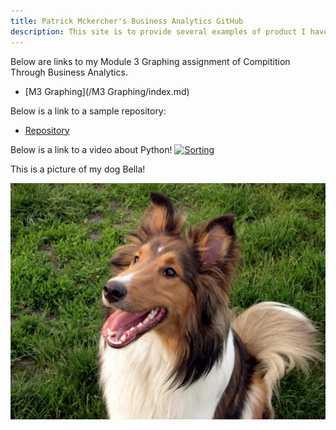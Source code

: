```yaml
---
title: Patrick Mckercher's Business Analytics GitHub
description: This site is to provide several examples of product I have created.
---
```


Below are links to my Module 3 Graphing assignment of Compitition Through Business Analytics.
- [M3 Graphing](/M3 Graphing/index.md)

Below is a link to a sample repository:

- [Repository](https://github.com/pomckercher/Sample-Work)

Below is a link to a video about Python!
[![Sorting](https://img.youtube.com/vi/UmUiu59e17Q/0.jpg)](https://www.youtube.com/watch?v=UmUiu59e17Q)

This is a picture of my dog Bella!

![My Pictures](/pics/Bella.jpg)
